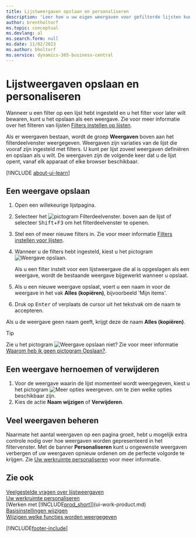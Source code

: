 ```yaml
---
title: Lijstweergaven opslaan en personaliseren
description: 'Leer hoe u uw eigen weergaven voor gefilterde lijsten kunt maken en hoe u deze weergaven kunt opslaan, hernoemen en beheren.'
author: brentholtorf
ms.topic: conceptual
ms.devlang: al
ms.search.form: null
ms.date: 11/02/2023
ms.author: bholtorf
ms.service: dynamics-365-business-central
---
```

# Lijstweergaven opslaan en personaliseren

Wanneer u een filter op een lijst hebt ingesteld en u het filter voor later wilt bewaren, kunt u het opslaan als een weergave. Zie voor meer informatie over het filteren van lijsten [Filters instellen op lijsten](ui-enter-criteria-filters.md#setting-filters-on-lists).

Als er weergaven bestaan, wordt de groep **Weergaven** boven aan het filterdeelvenster weergegeven. Weergaven zijn variaties van de lijst die vooraf zijn ingesteld met filters. U kunt per lijst zoveel weergaven definiëren en opslaan als u wilt. De weergaven zijn de volgende keer dat u de lijst opent, vanaf elk apparaat of elke browser beschikbaar.

[!INCLUDE [about-ui-learn](includes/about-ui-learn.md)]

## Een weergave opslaan

1. Open een willekeurige lijstpagina.
2. Selecteer het ![pictogram Filterdeelvenster.](media/open-filter-pane-icon.png "Pictogram Filterdeelvenster") boven aan de lijst of selecteer <kbd>Shift</kbd>+<kbd>F3</kbd> om het filterdeelvenster te openen.
3. Stel een of meer nieuwe filters in. Zie voor meer informatie [Filters instellen voor lijsten](ui-enter-criteria-filters.md#setting-filters-on-lists).
4. Wanneer u de filters hebt ingesteld, kiest u het pictogram ![Weergave opslaan.](media/save_view_icon.png "Weergave opslaan")  

    Als u een filter instelt voor een lijstweergave die al is opgeslagen als een weergave, wordt de bestaande weergave bijgewerkt wanneer u opslaat.
5. Als u een nieuwe weergave opslaat, voert u een naam in voor de weergave in het vak **Alles (kopiëren)**, bijvoorbeeld 'Mijn items'.
6. Druk op <kbd>Enter</kbd> of verplaats de cursor uit het tekstvak om de naam te accepteren.

Als u de weergave geen naam geeft, krijgt deze de naam **Alles (kopiëren)**.

> [!TIP]
> Zie u het pictogram ![Weergave opslaan](media/save_view_icon.png "Weergave opslaan") niet? Zie voor meer informatie [Waarom heb ik geen pictogram Opslaan?](/dynamics365/business-central/ui-views-faq#save).

## Een weergave hernoemen of verwijderen

1. Voor de weergave waarin de lijst momenteel wordt weergegeven, kiest u het pictogram ![Meer opties weergeven.](media/show-more-options-icon.png "Meer opties weergeven") om te zien welke opties beschikbaar zijn.
2. Kies de actie **Naam wijzigen** of **Verwijderen**.

## Veel weergaven beheren

Naarmate het aantal weergaven op een pagina groeit, hebt u mogelijk extra controle nodig over hoe weergaven worden gepresenteerd in het filtervenster. Met de banner **Personaliseren** kunt u ongewenste weergaven verbergen of uw weergaven opnieuw ordenen om de perfecte volgorde te krijgen. Zie [Uw werkruimte personaliseren](ui-personalization-user.md) voor meer informatie.

## Zie ook

[Veelgestelde vragen over lijstweergaven](ui-views-faq.yml)  
[Uw werkruimte personaliseren](ui-personalization-user.md)    
[Werken met [!INCLUDE[prod_short](includes/prod_short.md)]](ui-work-product.md)    
[Basisinstellingen wijzigen](ui-change-basic-settings.md)  
[Wijzigen welke functies worden weergegeven](ui-experiences.md)  


[!INCLUDE[footer-include](includes/footer-banner.md)]